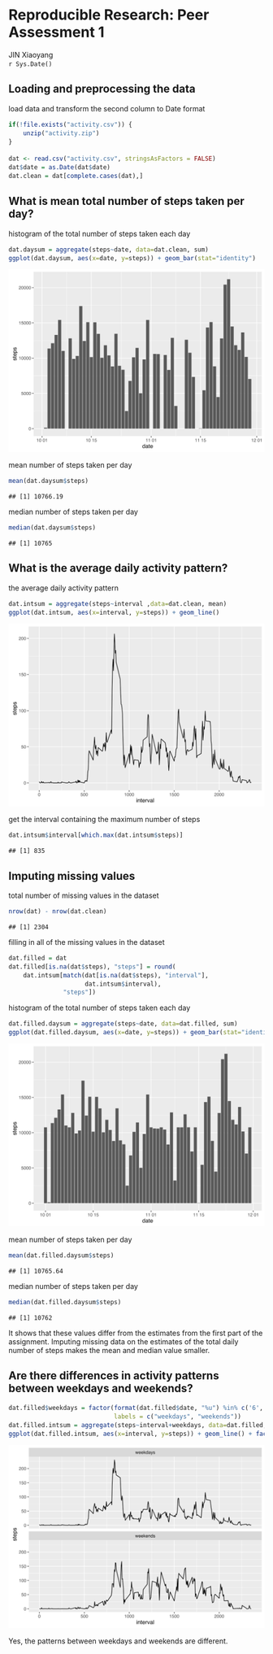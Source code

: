 # Reproducible Research: Peer Assessment 1
JIN Xiaoyang  
`r Sys.Date()`  


## Loading and preprocessing the data
load data and transform the second column to Date format

```r
if(!file.exists("activity.csv")) {
    unzip("activity.zip")
}

dat <- read.csv("activity.csv", stringsAsFactors = FALSE)
dat$date = as.Date(dat$date)
dat.clean = dat[complete.cases(dat),]
```

## What is mean total number of steps taken per day?
histogram of the total number of steps taken each day

```r
dat.daysum = aggregate(steps~date, data=dat.clean, sum)
ggplot(dat.daysum, aes(x=date, y=steps)) + geom_bar(stat="identity")
```

![](figure/unnamed-chunk-2-1.svg)<!-- -->

mean number of steps taken per day

```r
mean(dat.daysum$steps)
```

```
## [1] 10766.19
```

median number of steps taken per day

```r
median(dat.daysum$steps)
```

```
## [1] 10765
```

## What is the average daily activity pattern?
the average daily activity pattern

```r
dat.intsum = aggregate(steps~interval ,data=dat.clean, mean)
ggplot(dat.intsum, aes(x=interval, y=steps)) + geom_line()
```

![](figure/unnamed-chunk-5-1.svg)<!-- -->

get the interval containing the maximum number of steps

```r
dat.intsum$interval[which.max(dat.intsum$steps)]
```

```
## [1] 835
```

## Imputing missing values
total number of missing values in the dataset

```r
nrow(dat) - nrow(dat.clean)
```

```
## [1] 2304
```

filling in all of the missing values in the dataset

```r
dat.filled = dat
dat.filled[is.na(dat$steps), "steps"] = round(
    dat.intsum[match(dat[is.na(dat$steps), "interval"],
                     dat.intsum$interval),
               "steps"])
```

histogram of the total number of steps taken each day

```r
dat.filled.daysum = aggregate(steps~date, data=dat.filled, sum)
ggplot(dat.filled.daysum, aes(x=date, y=steps)) + geom_bar(stat="identity")
```

![](figure/unnamed-chunk-9-1.svg)<!-- -->

mean number of steps taken per day

```r
mean(dat.filled.daysum$steps)
```

```
## [1] 10765.64
```

median number of steps taken per day

```r
median(dat.filled.daysum$steps)
```

```
## [1] 10762
```

It shows that these values differ from the estimates from the first part of the assignment. Imputing missing data on the estimates of the total daily number of steps makes the mean and median value smaller.

## Are there differences in activity patterns between weekdays and weekends?

```r
dat.filled$weekdays = factor(format(dat.filled$date, "%u") %in% c('6', '7'),
                             labels = c("weekdays", "weekends"))
dat.filled.intsum = aggregate(steps~interval+weekdays, data=dat.filled, mean)
ggplot(dat.filled.intsum, aes(x=interval, y=steps)) + geom_line() + facet_wrap(~weekdays, nrow=2)
```

![](figure/unnamed-chunk-12-1.svg)<!-- -->

Yes, the patterns between weekdays and weekends are different.
